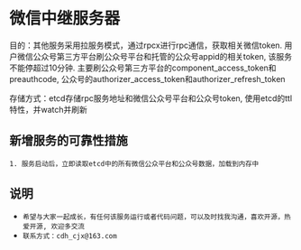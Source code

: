 # 微信中继服务器
 目的：其他服务采用拉服务模式，通过rpcx进行rpc通信，获取相关微信token. 用户微信公众号第三方平台刷公众号平台和托管的公众号appid的相关token, 该服务不能停超过10分钟. 主要刷公众号第三方平台的component_access_token和preauthcode, 公众号的authorizer_access_token和authorizer_refresh_token

 存储方式：etcd存储rpc服务地址和微信公众号平台和公众号token, 使用etcd的ttl特性，并watch并刷新

## 新增服务的可靠性措施
    1. 服务启动后，立即读取etcd中的所有微信公众平台和公众号数据，加载到内存中

## 说明

+ `希望与大家一起成长，有任何该服务运行或者代码问题，可以及时找我沟通，喜欢开源，热爱开源, 欢迎多交流`   
+ `联系方式：cdh_cjx@163.com`
